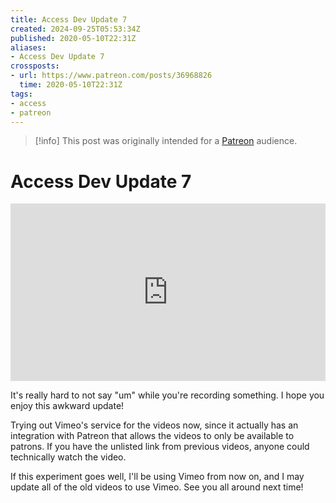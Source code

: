 ```yaml
---
title: Access Dev Update 7
created: 2024-09-25T05:53:34Z
published: 2020-05-10T22:31Z
aliases:
- Access Dev Update 7
crossposts:
- url: https://www.patreon.com/posts/36968826
  time: 2020-05-10T22:31Z
tags:
- access
- patreon
---
```


> [!info]
> This post was originally intended for a [Patreon](../tags/patreon.md) audience.

# Access Dev Update 7

<div style="padding:56.25% 0 0 0;position:relative;"><iframe src="https://player.vimeo.com/video/417005704?badge=0&amp;autopause=0&amp;player_id=0&amp;app_id=58479" frameborder="0" allow="autoplay; fullscreen; picture-in-picture; clipboard-write" style="position:absolute;top:0;left:0;width:100%;height:100%;" title="Access Dev Update 7"></iframe></div><script src="https://player.vimeo.com/api/player.js"></script>

It's really hard to not say "um" while you're recording something. I hope you enjoy this awkward update!

Trying out Vimeo's service for the videos now, since it actually has an integration with Patreon that allows the videos to only be available to patrons. If you have the unlisted link from previous videos, anyone could technically watch the video.

If this experiment goes well, I'll be using Vimeo from now on, and I may update all of the old videos to use Vimeo. See you all around next time!
